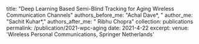 
title: "Deep Learning Based Semi-Blind Tracking for Aging Wireless Communication Channels"
authors_before_me: "Achal Dave*, "
author_me: "Sachit Kuhar*,"
authors_after_me: " Ribhu Chopra"
collection: publications
permalink: /publication/2021-wpc-aging
date: 2021-4-22
excerpt: 
venue: 'Wireless Personal Communications, Springer Netherlands' 

<!--- --- -->
<!-- This paper is about the number 2. The number 3 is left for future work. -->
<!---
[Paper](https://link.springer.com/article/10.1007/s11277-021-08354-x) -->

<!-- Recommended citation: Your Name, You. (2010). "Paper Title Number 2." <i>Journal 1</i>. 1(2). --> 
